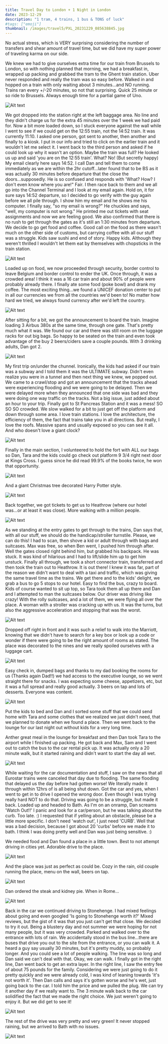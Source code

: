 ```yaml
---
title: Travel Day to London + 1 Night in London
date: 2023-12-29
description: "1 tram, 4 trains, 1 bus & TONS of luck"
#tags: ["emoji"]
thumbnail: /images/travel5/PXL_20231229_085638845.jpg
---
```

No actual stress, which is VERY surprising considering the number of transfers and shear amount of travel time, but we did have my super power of traveling karma on our side. 

We knew we had to give ourselves extra time for our train from Brussels to London, so with nothing planned that morning, we had a breakfast in, wrapped up packing and grabbed the tram to the Ghent train station. Uber never responded and really the tram was so easy before. Walked in and hopped on a train with only waiting about 3 minutes...and NO running. Trains ran every +/-20 minutes, so not that surprising. Quick 25 minute or so ride to Brussels. Always enough time for a partial game of Uno.

![Alt text](/images/travel5/PXL_20231229_094142153.jpg)

We got dropped into the station right at the left baggage area. No line and they didn't charge us for the extra 45 minutes over the 1 week we had paid for. Now a bit more loaded down, so I stuck everyone against the wall while I went to see if we could get on the 12:55 train, not the 14:52 train. It was currently 11:10. I asked one person, got sent to another, then another and finally to a kiosk. I put in our info and tried to click on the earlier train and it wouldn't let me select it. I went back to the third person and asked if he could look up why it wasn't an option. Maybe the train was full? He looked us up and said 'you are on the 12:55 train'. What? No! (But secretly happy) My email clearly here says 14:52. I call Dan and tell them to come immediately as we are within the 2hr cutoff...later found that to be BS as it was actually 30 minutes before departure that the close the doors...supposedly. He is so confused and responds with 'What? How? I don't even know where you are!" Fair. I then race back to them and we all go into the Channel Terminal and I look at my email again. Hold on, it for sure says 14:52 departure, so I decided to go verify with the guy again before we all pile through. I show him my email and he shows me his computer. I finally say, "so my email is wrong?" He chuckles and says, "well, my computer is not wrong." He printed me out tickets with seat assignments and now we are feeling good. We also confirmed that there is no rush to get through the gates as it's still an 1:30 minutes from departure. We decide to go get food and coffee. Good call on the food as there wasn't much on the other side of customs, but carrying coffee with all our stuff was a struggle. Kids saw sushi and end of story. Happy kids. Although they weren't thrilled I wouldn't let them eat by themselves with chopsticks in the train station.

![Alt text](/images/travel5/PXL_20231229_102225422.jpg)

Loaded up on food, we now proceeded through security, border control to leave Belgium and border control to ender the UK. Once through, it was a crowded area! I think it was a 16 car train and about 90% of people were probably already there. I finally ate some food (poke bowl) and drank my coffee. The most exciting thing...we found a UNICEF donation center to put in all our currencies we from all the countries we'd been to! No matter how hard we tried, we always found currency after we'd left the country.

![Alt text](/images/travel5/PXL_20231229_110638876.MP.jpg)

After sitting for a bit, we got the announcement to board the train. Imagine loading 3 Airbus 380s at the same time, through one gate. That's pretty much what it was. We found our car and there was still room on the luggage racks for out big bags. So happy to be seated on the train and even took advantage of the buy 2 beers/ciders save a couple pounds. With 3 drinking adults, Dan got 2.

![Alt text](/images/travel5/IMG_20231229_135136_871.jpg)

My first trip on/under the chunnel. Ironically, the kids had asked if our train was a subway and I told them it was the ULTIMATE subway. Didn't even realize you were in a tunnel and then next thing we knew, we popped out. We came to a crawl/stop and got an announcement that the tracks ahead were experiencing flooding and we were going to be delayed. Then we were delayed more when they announced that one side was bad and they were doing one way traffic on the tracks. Not a big issue, just added about an hour to your trip. Finally got to St Pancreas Station and it was a mess! SO SO SO crowded. We slow walked for a bit to just get off the platform and down through some area. I love train stations. I love the architecture, the efficiency of them, the fact that trains take you in all directions. But really, I love the roofs. Massive spans and usually exposed so you can see it all. And who doesn't love a giant clock?

![Alt text](/images/travel5/PXL_20231229_153735884.jpg)

Finally in the main section, I volunteered to hold the fort with ALL our bags so Dan, Tara and the kids could go check out platform 9 3/4 right next door at Kings Cross. I guess since he did read 99.9% of the books twice, he won that opportunity.

![Alt text](/images/travel5/IMG_20231229_154926_745.jpg)

And a giant Christmas tree decorated Harry Potter style.

![Alt text](/images/travel5/IMG_20231229_154402_862.jpg)

Back together, we got tickets to get us to Heathrow (where our hotel was...or at least it was close). More walking with a million people.

![Alt text](/images/travel5/IMG_20231229_155637_828.jpg)

As we standing at the entry gates to get through to the trains, Dan says that, with all our stuff, we should do the handicap/stroller turnstile. Please, we can do this! I had to scan, then shove a kid or adult through with bags and suitcases. Max was free, so when Ben went, I pushed him through after. Well the gates closed right behind him, but grabbed his backpack. He was stuck. It was kind of hilarious and I had to lift/slide him up to get him unstuck. Finally all through, we took a short connector train, transferred and then took the train out to Heathrow. It is out there! I knew it was far, part of the reason we didn't want to deal with a taxi and traffic, which was giving the same travel time as the trains. We get there and to the kids' delight, we grab a bus to go 5 stops to our hotel. Easy to find the bus, crazy to board. Kids of course wanted to sit up top, so Tara took them all up there and Dan and I attempted to man the suitcases below. Our driver was driving like crazy! With the rolly suitcases, and a lot of them, we were flying all over the place. A woman with a stroller was cracking up with us. It was the turns, but also the aggressive acceleration and stopping that was the worst. 

![Alt text](/images/travel5/IMG_20231229_172746_142.jpg)

Dropped off right in front and it was such a relief to walk into the Marriott, knowing that we didn't have to search for a key box or look up a code or wonder if there were going to be the right amount of rooms as stated. The place was decorated to the nines and we really spoiled ourselves with a luggage cart. 

![Alt text](/images/travel5/PXL_20231229_174321831.jpg)

Easy check in, dumped bags and thanks to my dad booking the rooms for us (Thanks again Dad!!) we had access to the executive lounge, so we went straight there for snacks. I was expecting some cheese, appetizers, etc, but it was a full spread and really good actually. 3 beers on tap and lots of desserts. Everyone was content.

![Alt text](/images/travel5/PXL_20231229_181133620.MP.jpg)

Put the kids to bed and Dan and I sorted some stuff that we could send home with Tara and some clothes that we realized we just didn't need, that we planned to donate when we found a place. Then we went back to the lounge for our last night out without kids for a very long time.

Anther great meal in the lounge for breakfast and then Dan took Tara to the airport while I finished up packing. He got back and Max, Sam and I went out to catch the bus to the car rental pick up. It was actually only a 20 minute walk, but it started raining and didn't want to start the day all wet. 

![Alt text](/images/travel5/PXL_20231230_095803188.jpg)

While waiting for the car documentation and stuff, I saw on the news that all Eurostar trains were canceled that day due to flooding. The same flooding that delayed us the day before had gotten worse! We literally made it through within 12hrs of is all being shut down. Got the car and yes, when I went to get in to drive I opened the wrong door. Even though I was trying really hard NOT to do that. Driving was going to be a struggle, but made it back. Loaded up and headed to Bath. As I'm on an onramp, Dan screams 'Watch Out!!' I panic and look for a car/person, but he was talking about the curb. Too late. :) I requested that if yelling about an obstacle, please be a little more specific. I don't need 'watch out', I just need 'CURB'. Well that was a bad decision, because I got about 20 'curbs' before we made it to bath. I think I was doing pretty well and Dan was just being sensitive. :)

We needed food and Dan found a place in a little town. Best to not attempt driving in cities yet. Adorable drive to the place.

![Alt text](/images/travel5/IMG_20231230_121446_430.jpg)

And the place was just as perfect as could be. Cozy in the rain, old couple running the place, menu on the wall, beers on tap.

![Alt text](/images/travel5/IMG_20231230_123421_408.jpg)

Dan ordered the steak and kidney pie. When in Rome...

![Alt text](/images/travel5/IMG_20231230_124130_315.jpg)

Back in the car we continued driving to Stonehenge. I had mixed feelings about going and even googled 'Is going to Stonehenge worth it?' Mixed reviews, but the gist of it was that you just can't get that close. We decided to try it out. Being a blustery day and not summer we were hoping for not many people, but it was very crowded. Parked and walked over to the entrance with lots of rain. We accidentally stood in the bus line...there are buses that drive you out to the site from the entrance, or you can walk it. A heard a guy say usually 30 minutes, but it's pretty muddy, so probably longer. And you could see a lot of people walking. The line was so long and Dan said we can't deal with that. Okay, we can walk. I finally got in the right line, Dan went back to get an extra layer. In the right line, I saw the entry fee of about 75 pounds for the family. Considering we were just going to do it pretty quickly and we were already cold, I was kind of leaning towards 'it's not worth it'. Then Dan calls and says it's gotten worse and he's wet, just going back to the car. I told him the price and we pulled the plug. We can try it another day if we really want to. The 3 minute walk back to the car solidified the fact that we made the right choice. We just weren't going to enjoy it. But we did get to see it!

![Alt text](/images/travel5/IMG_20231230_135225_460.jpg)

The rest of the drive was very pretty and very green! It never stopped raining, but we arrived to Bath with no issues.

![Alt text](/images/travel5/IMG_20231230_150805_885.jpg)